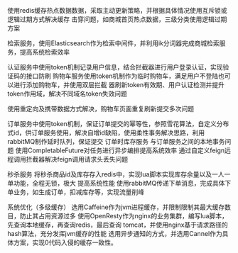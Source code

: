 使用redis缓存热点数据数据，采取主动更新策略，并根据具体情况使用互斥锁或逻辑过期方式解决缓存 击穿问题，如商城首页热点数据，三级分类使用逻辑过期方案 

检索服务，使用Elasticsearch作为检索中间件，并利用ik分词器完成商城检索服务，提高系统检索效率 

认证服务中使用token机制记录用户信息，结合拦截器进行用户登录认证，实现验证码的接口防刷 
购物车服务使用token机制作为临时购物车，满足用户不登陆也可以进行添加购物车，并使用双层拦截 器刷新token有效期、用户认证检测并提升token作用域，解决不同域名token失效问题 

使用重定向及携带数据方式解决，购物车页面重复刷新提交多次问题

订单服务中使用token机制，保证订单提交的幂等性，参照雪花算法，自定义分布式id，供订单服务使用，解决自增id缺陷，使用柔性事务解决思路，利用rabbitMQ制作延时队列，保证提交
订单时库存服务 与订单服务之间的本地事务问题 
使用CompletableFuture对任务进行异步编排提高系统效率 
通过自定义feign远程调用拦截器解决feign调用请求头丢失问题 

秒杀服务
将秒杀商品id及库存存入redis中，实现lua脚本实现库存余量以及一人一单功能，全程无锁，极大 提高系统性能 
使用rabbitMQ传递下单消息，完成具体下单业务，如生成订单，扣减库存等，实现流量削峰 

系统优化（多级缓存） 
选用Caffeine作为jvm进程缓存，并限制限制其最大缓存数目，防止其占用资源过多 
使用OpenResty作为nginx的业务集群，编写lua脚本，先查询本地缓存，再查询redis，最后查询 tomcat，并使用nginx基于请求路径的hash算法，充分发挥jvm缓存的性能 
选用异步通知的方式，并选用Cannel作为具体方案，实现0代码入侵的缓存一致性。